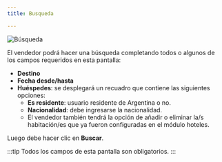 ```yaml
---
title: Busqueda

---
```


![Búsqueda](/img/reservas-online/busqueda.png)

El vendedor podrá hacer una búsqueda completando todos o algunos de los campos requeridos en esta pantalla:

- **Destino**  
- **Fecha desde/hasta**  
- **Huéspedes**: se desplegará un recuadro que contiene las siguientes opciones:  
  - **Es residente**: usuario residente de Argentina o no.  
  - **Nacionalidad**: debe ingresarse la nacionalidad.  
  - El vendedor también tendrá la opción de añadir o eliminar la/s habitación/es que ya fueron configuradas en el módulo hoteles.

Luego debe hacer clic en **Buscar**.  

:::tip
Todos los campos de esta pantalla son obligatorios.
:::
